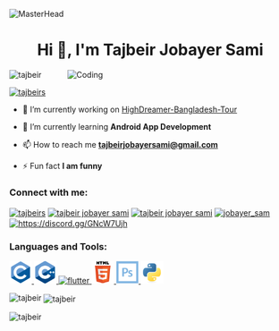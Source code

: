 ![MasterHead](https://miro.medium.com/v2/resize:fit:1400/1*qNrYKaYwrrZZ_iPtVT4qzw.gif)
<h1 align="center">Hi 👋, I'm Tajbeir Jobayer Sami</h1>
<img align="right" alt="Coding" width="400" src="https://camo.githubusercontent.com/e4a569755580f96dce0e6d65bc761e0d9aef0fecae524ec73a1b0be60fc934fa/68747470733a2f2f7777772e6d79676f2e67652f75706c6f6164732f626c6f672f313538343032333739352e6a7067">

<p align="left"> <img src="https://komarev.com/ghpvc/?username=tajbeir&label=Profile%20views&color=0e75b6&style=flat" alt="tajbeir" /> </p>

<p align="left"> <a href="https://twitter.com/tajbeirs" target="blank"><img src="https://img.shields.io/twitter/follow/tajbeirs?logo=twitter&style=for-the-badge" alt="tajbeirs" /></a> </p>

- 🔭 I’m currently working on [HighDreamer-Bangladesh-Tour](https://github.com/tajbeir/HighDreamer-Bangladesh-Tour)

- 🌱 I’m currently learning **Android App Development**

- 📫 How to reach me **tajbeirjobayersami@gmail.com**

- ⚡ Fun fact **I am funny**

<h3 align="left">Connect with me:</h3>
<p align="left">
<a href="https://twitter.com/tajbeirs" target="blank"><img align="center" src="https://raw.githubusercontent.com/rahuldkjain/github-profile-readme-generator/master/src/images/icons/Social/twitter.svg" alt="tajbeirs" height="30" width="40" /></a>
<a href="https://linkedin.com/in/tajbeir jobayer sami" target="blank"><img align="center" src="https://raw.githubusercontent.com/rahuldkjain/github-profile-readme-generator/master/src/images/icons/Social/linked-in-alt.svg" alt="tajbeir jobayer sami" height="30" width="40" /></a>
<a href="https://fb.com/tajbeir jobayer sami" target="blank"><img align="center" src="https://raw.githubusercontent.com/rahuldkjain/github-profile-readme-generator/master/src/images/icons/Social/facebook.svg" alt="tajbeir jobayer sami" height="30" width="40" /></a>
<a href="https://instagram.com/jobayer_sam" target="blank"><img align="center" src="https://raw.githubusercontent.com/rahuldkjain/github-profile-readme-generator/master/src/images/icons/Social/instagram.svg" alt="jobayer_sam" height="30" width="40" /></a>
<a href="https://discord.gg/https://discord.gg/GNcW7Ujh" target="blank"><img align="center" src="https://raw.githubusercontent.com/rahuldkjain/github-profile-readme-generator/master/src/images/icons/Social/discord.svg" alt="https://discord.gg/GNcW7Ujh" height="30" width="40" /></a>
</p>

<h3 align="left">Languages and Tools:</h3>
<p align="left"> <a href="https://www.cprogramming.com/" target="_blank" rel="noreferrer"> <img src="https://raw.githubusercontent.com/devicons/devicon/master/icons/c/c-original.svg" alt="c" width="40" height="40"/> </a> <a href="https://www.w3schools.com/cpp/" target="_blank" rel="noreferrer"> <img src="https://raw.githubusercontent.com/devicons/devicon/master/icons/cplusplus/cplusplus-original.svg" alt="cplusplus" width="40" height="40"/> </a> <a href="https://flutter.dev" target="_blank" rel="noreferrer"> <img src="https://www.vectorlogo.zone/logos/flutterio/flutterio-icon.svg" alt="flutter" width="40" height="40"/> </a> <a href="https://www.w3.org/html/" target="_blank" rel="noreferrer"> <img src="https://raw.githubusercontent.com/devicons/devicon/master/icons/html5/html5-original-wordmark.svg" alt="html5" width="40" height="40"/> </a> <a href="https://www.photoshop.com/en" target="_blank" rel="noreferrer"> <img src="https://raw.githubusercontent.com/devicons/devicon/master/icons/photoshop/photoshop-line.svg" alt="photoshop" width="40" height="40"/> </a> <a href="https://www.python.org" target="_blank" rel="noreferrer"> <img src="https://raw.githubusercontent.com/devicons/devicon/master/icons/python/python-original.svg" alt="python" width="40" height="40"/> </a> </p>

<p><img align="left" src="https://github-readme-stats.vercel.app/api/top-langs?username=tajbeir&show_icons=true&locale=en&layout=compact" alt="tajbeir" /></p>

<p>&nbsp;<img align="center" src="https://github-readme-stats.vercel.app/api?username=tajbeir&show_icons=true&locale=en" alt="tajbeir" /></p>

<p><img align="center" src="https://github-readme-streak-stats.herokuapp.com/?user=tajbeir&" alt="tajbeir" /></p>
